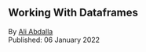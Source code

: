 ## Working With Dataframes

By [Ali Abdalla](https://huggingface.co/aliabd) <br>
Published: 06 January 2022 <br>